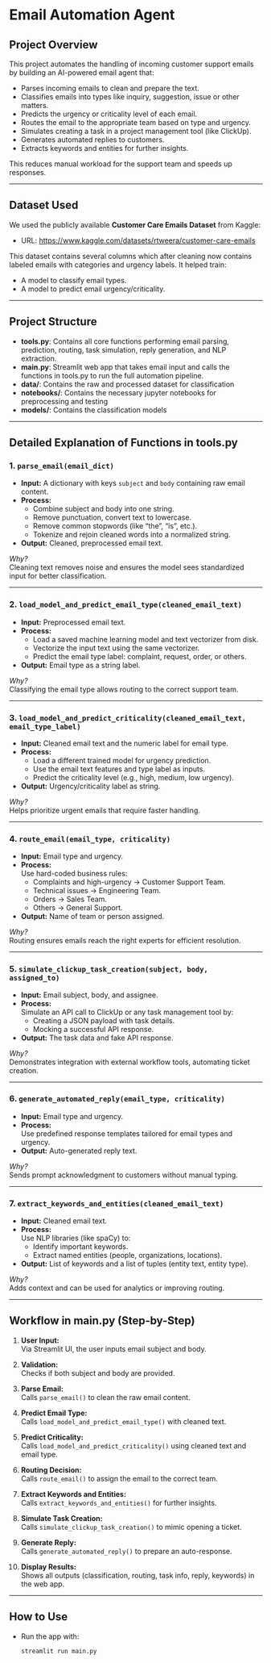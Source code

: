 # Email Automation Agent

## Project Overview

This project automates the handling of incoming customer support emails by building an AI-powered email agent that:

- Parses incoming emails to clean and prepare the text.
- Classifies emails into types like inquiry, suggestion, issue or other matters.
- Predicts the urgency or criticality level of each email.
- Routes the email to the appropriate team based on type and urgency.
- Simulates creating a task in a project management tool (like ClickUp).
- Generates automated replies to customers.
- Extracts keywords and entities for further insights.

This reduces manual workload for the support team and speeds up responses.

---

## Dataset Used

We used the publicly available **Customer Care Emails Dataset** from Kaggle:

- URL: https://www.kaggle.com/datasets/rtweera/customer-care-emails

This dataset contains several columns which after cleaning now contains labeled emails with categories and urgency labels. It helped train:

- A model to classify email types.
- A model to predict email urgency/criticality.

---

## Project Structure

- **tools.py**: Contains all core functions performing email parsing, prediction, routing, task simulation, reply generation, and NLP extraction.
- **main.py**: Streamlit web app that takes email input and calls the functions in tools.py to run the full automation pipeline.
- **data/**: Contains the raw and processed dataset for classification
- **notebooks/**: Contains the necessary jupyter notebooks for preprocessing and testing
- **models/**: Contains the classification models

---

## Detailed Explanation of Functions in tools.py

### 1. `parse_email(email_dict)`

- **Input:** A dictionary with keys `subject` and `body` containing raw email content.
- **Process:**
  - Combine subject and body into one string.
  - Remove punctuation, convert text to lowercase.
  - Remove common stopwords (like “the”, “is”, etc.).
  - Tokenize and rejoin cleaned words into a normalized string.
- **Output:** Cleaned, preprocessed email text.

*Why?*  
Cleaning text removes noise and ensures the model sees standardized input for better classification.

---

### 2. `load_model_and_predict_email_type(cleaned_email_text)`

- **Input:** Preprocessed email text.
- **Process:**
  - Load a saved machine learning model and text vectorizer from disk.
  - Vectorize the input text using the same vectorizer.
  - Predict the email type label: complaint, request, order, or others.
- **Output:** Email type as a string label.

*Why?*  
Classifying the email type allows routing to the correct support team.

---

### 3. `load_model_and_predict_criticality(cleaned_email_text, email_type_label)`

- **Input:** Cleaned email text and the numeric label for email type.
- **Process:**
  - Load a different trained model for urgency prediction.
  - Use the email text features and type label as inputs.
  - Predict the criticality level (e.g., high, medium, low urgency).
- **Output:** Urgency/criticality label as string.

*Why?*  
Helps prioritize urgent emails that require faster handling.

---

### 4. `route_email(email_type, criticality)`

- **Input:** Email type and urgency.
- **Process:**  
Use hard-coded business rules:
  - Complaints and high-urgency → Customer Support Team.
  - Technical issues → Engineering Team.
  - Orders → Sales Team.
  - Others → General Support.
- **Output:** Name of team or person assigned.

*Why?*  
Routing ensures emails reach the right experts for efficient resolution.

---

### 5. `simulate_clickup_task_creation(subject, body, assigned_to)`

- **Input:** Email subject, body, and assignee.
- **Process:**  
Simulate an API call to ClickUp or any task management tool by:
  - Creating a JSON payload with task details.
  - Mocking a successful API response.
- **Output:** The task data and fake API response.

*Why?*  
Demonstrates integration with external workflow tools, automating ticket creation.

---

### 6. `generate_automated_reply(email_type, criticality)`

- **Input:** Email type and urgency.
- **Process:**  
Use predefined response templates tailored for email types and urgency.
- **Output:** Auto-generated reply text.

*Why?*  
Sends prompt acknowledgment to customers without manual typing.

---

### 7. `extract_keywords_and_entities(cleaned_email_text)`

- **Input:** Cleaned email text.
- **Process:**  
Use NLP libraries (like spaCy) to:
  - Identify important keywords.
  - Extract named entities (people, organizations, locations).
- **Output:** List of keywords and a list of tuples (entity text, entity type).

*Why?*  
Adds context and can be used for analytics or improving routing.

---

## Workflow in main.py (Step-by-Step)

1. **User Input:**  
   Via Streamlit UI, the user inputs email subject and body.

2. **Validation:**  
   Checks if both subject and body are provided.

3. **Parse Email:**  
   Calls `parse_email()` to clean the raw email content.

4. **Predict Email Type:**  
   Calls `load_model_and_predict_email_type()` with cleaned text.

5. **Predict Criticality:**  
   Calls `load_model_and_predict_criticality()` using cleaned text and email type.

6. **Routing Decision:**  
   Calls `route_email()` to assign the email to the correct team.

7. **Extract Keywords and Entities:**  
   Calls `extract_keywords_and_entities()` for further insights.

8. **Simulate Task Creation:**  
   Calls `simulate_clickup_task_creation()` to mimic opening a ticket.

9. **Generate Reply:**  
   Calls `generate_automated_reply()` to prepare an auto-response.

10. **Display Results:**  
    Shows all outputs (classification, routing, task info, reply, keywords) in the web app.

---

## How to Use

- Run the app with:
  ```bash
  streamlit run main.py
